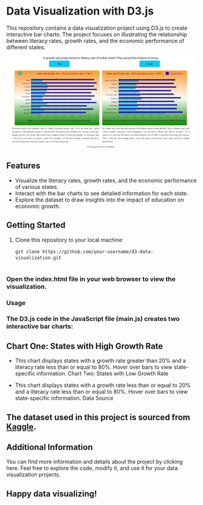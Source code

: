 # Data Visualization with D3.js

This repository contains a data visualization project using D3.js to create interactive bar charts. The project focuses on illustrating the relationship between literacy rates, growth rates, and the economic performance of different states.

![Sample Image](Bar.png)

## Features

- Visualize the literacy rates, growth rates, and the economic performance of various states.
- Interact with the bar charts to see detailed information for each state.
- Explore the dataset to draw insights into the impact of education on economic growth.

## Getting Started

1. Clone this repository to your local machine:

   ```shell
   git clone https://github.com/your-username/d3-data-visualization.git


### Open the index.html file in your web browser to view the visualization.

### Usage

### The D3.js code in the JavaScript file (main.js) creates two interactive bar charts:

## Chart One: States with High Growth Rate

- This chart displays states with a growth rate greater than 20% and a literacy rate less than or equal to 80%.
Hover over bars to view state-specific information.
Chart Two: States with Low Growth Rate

- This chart displays states with a growth rate less than or equal to 20% and a literacy rate less than or equal to 80%.
Hover over bars to view state-specific information.
Data Source

## The dataset used in this project is sourced from [Kaggle](https://www.kaggle.com/datasets/rajanand/education-in-india?select=2015_16_Statewise_Secondary.csv).

## Additional Information
You can find more information and details about the project by clicking here.
Feel free to explore the code, modify it, and use it for your data visualization projects.

## Happy data visualizing!